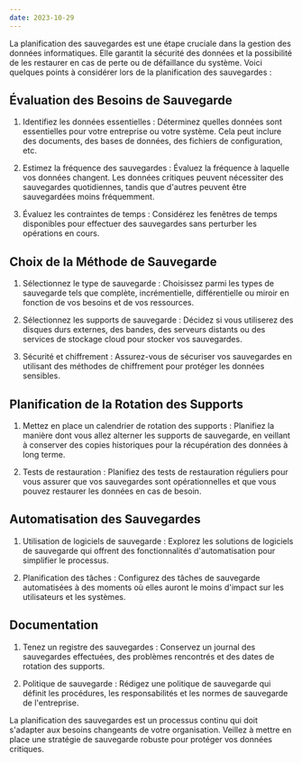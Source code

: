 ```yaml
---
date: 2023-10-29
---
```


La planification des sauvegardes est une étape cruciale dans la gestion des données informatiques. Elle garantit la sécurité des données et la possibilité de les restaurer en cas de perte ou de défaillance du système. Voici quelques points à considérer lors de la planification des sauvegardes :

## Évaluation des Besoins de Sauvegarde

1. Identifiez les données essentielles : Déterminez quelles données sont essentielles pour votre entreprise ou votre système. Cela peut inclure des documents, des bases de données, des fichiers de configuration, etc.

2. Estimez la fréquence des sauvegardes : Évaluez la fréquence à laquelle vos données changent. Les données critiques peuvent nécessiter des sauvegardes quotidiennes, tandis que d'autres peuvent être sauvegardées moins fréquemment.

3. Évaluez les contraintes de temps : Considérez les fenêtres de temps disponibles pour effectuer des sauvegardes sans perturber les opérations en cours.

## Choix de la Méthode de Sauvegarde

1. Sélectionnez le type de sauvegarde : Choisissez parmi les types de sauvegarde tels que complète, incrémentielle, différentielle ou miroir en fonction de vos besoins et de vos ressources.

2. Sélectionnez les supports de sauvegarde : Décidez si vous utiliserez des disques durs externes, des bandes, des serveurs distants ou des services de stockage cloud pour stocker vos sauvegardes.

3. Sécurité et chiffrement : Assurez-vous de sécuriser vos sauvegardes en utilisant des méthodes de chiffrement pour protéger les données sensibles.

## Planification de la Rotation des Supports

1. Mettez en place un calendrier de rotation des supports : Planifiez la manière dont vous allez alterner les supports de sauvegarde, en veillant à conserver des copies historiques pour la récupération des données à long terme.

2. Tests de restauration : Planifiez des tests de restauration réguliers pour vous assurer que vos sauvegardes sont opérationnelles et que vous pouvez restaurer les données en cas de besoin.

## Automatisation des Sauvegardes

1. Utilisation de logiciels de sauvegarde : Explorez les solutions de logiciels de sauvegarde qui offrent des fonctionnalités d'automatisation pour simplifier le processus.

2. Planification des tâches : Configurez des tâches de sauvegarde automatisées à des moments où elles auront le moins d'impact sur les utilisateurs et les systèmes.

## Documentation

1. Tenez un registre des sauvegardes : Conservez un journal des sauvegardes effectuées, des problèmes rencontrés et des dates de rotation des supports.

2. Politique de sauvegarde : Rédigez une politique de sauvegarde qui définit les procédures, les responsabilités et les normes de sauvegarde de l'entreprise.

La planification des sauvegardes est un processus continu qui doit s'adapter aux besoins changeants de votre organisation. Veillez à mettre en place une stratégie de sauvegarde robuste pour protéger vos données critiques.
